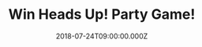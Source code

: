 ---
campaign-uuid: "c-92392886-576f-479f-833e-f33ad58e14c8"
type: "Competition"
category: "Entertainment"
date: "2018-07-24T09:00:00.000Z"
end-date: "2018-08-24T23:59:00.000Z"
disable-form: false
is_promoted: false
has_entry_page: true
title: "Win Heads Up! Party Game!"
competition-description: "<p>Now you can play the outrageous party game version of\
  \ the popular app seen on The Ellen Degeneres Show: Heads Up! Party Game! thanks\
  \ to NME AAA because we are giving away a copy to one lucky NME AAA member!</p>\n\
  <p>Liking what you hear?’ Click below for a chance to win!</p>\n"
hero-header: "Win Heads Up! Party Game!"
terms-confirmation: "N/A"
banner-img: "https://assets.expresslyapp.com/asset-1e3bc259-afe5-4951-aa0a-82205b7b89ee.jpg"
logo-left-href: "aaa.nme.com"
logo-left-image: "https://assets.expresslyapp.com/asset-2bbc31f5-1a56-4b2f-a47d-0dc1f5f8f4b5.jpg"
logo-left-title: "nme aaa"
bg-image-hero: "https://assets.expresslyapp.com/asset-bc332778-4af7-4da8-8b76-f30bc1975d84.jpg"
bg-image-first: "https://assets.expresslyapp.com/asset-fd81be95-a019-4087-a4d1-7b28c34ce35a.jpg"
section1-content: "<p>Slip on a headband and load it with cards. Can you guess the\
  \ words you’re wearing based on other players clues? Earn chips with each correct\
  \ answer. Earn the most, and you win! With six headbands and 200 cards across four\
  \ crazy categories, HEAD’S UP! is non-stop family fun for two to six players, ages\
  \ 8 and up.</p>\n<p>If you’re looking to having a great night in with friends, this\
  \ game is a MUST for YOU! Hurry up, enter the form below and you could have your\
  \ Friday night sorted!</p>\n<p>Good luck!</p>\n"
entry-title: "Win Heads Up! Party Game!"
entry-content: "<p>Enter the draw to win Heads Up! Party Game! by completing the form\
  \ below before 23:59 on 24th of August 2018.</p>\n"
has-winner: false
prize-description: "Heads Up! Party Game!"
special-conditions: "Multiple entries are allowed up to one every day."
country-restrictions:
- "GB"
---